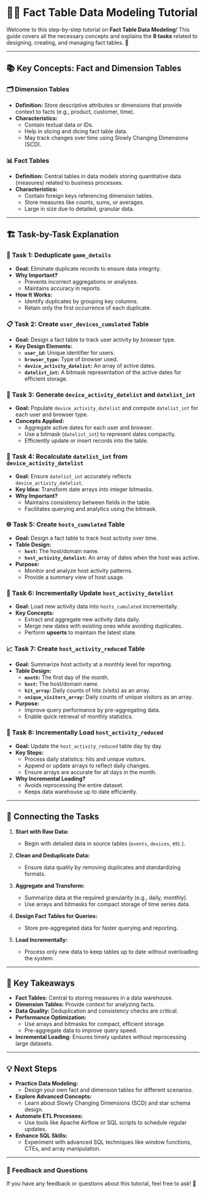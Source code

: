 
# 🧑‍💻 Fact Table Data Modeling Tutorial

Welcome to this step-by-step tutorial on **Fact Table Data Modeling**! This guide covers all the necessary concepts and explains the **8 tasks** related to designing, creating, and managing fact tables. 🚀

---

## 📚 Key Concepts: Fact and Dimension Tables

### 🗂 Dimension Tables
- **Definition:** Store descriptive attributes or dimensions that provide context to facts (e.g., product, customer, time).
- **Characteristics:**
  - Contain textual data or IDs.
  - Help in slicing and dicing fact table data.
  - May track changes over time using Slowly Changing Dimensions (SCD).

### 📊 Fact Tables
- **Definition:** Central tables in data models storing quantitative data (measures) related to business processes.
- **Characteristics:**
  - Contain foreign keys referencing dimension tables.
  - Store measures like counts, sums, or averages.
  - Large in size due to detailed, granular data.

---

## 🏗️ Task-by-Task Explanation

### 📝 Task 1: Deduplicate `game_details`
- **Goal:** Eliminate duplicate records to ensure data integrity.
- **Why Important?**
  - Prevents incorrect aggregations or analyses.
  - Maintains accuracy in reports.
- **How It Works:**
  - Identify duplicates by grouping key columns.
  - Retain only the first occurrence of each duplicate.

### 📋 Task 2: Create `user_devices_cumulated` Table
- **Goal:** Design a fact table to track user activity by browser type.
- **Key Design Elements:**
  - **`user_id`:** Unique identifier for users.
  - **`browser_type`:** Type of browser used.
  - **`device_activity_datelist`:** An array of active dates.
  - **`datelist_int`:** A bitmask representation of the active dates for efficient storage.

### 🔢 Task 3: Generate `device_activity_datelist` and `datelist_int`
- **Goal:** Populate `device_activity_datelist` and compute `datelist_int` for each user and browser type.
- **Concepts Applied:**
  - Aggregate active dates for each user and browser.
  - Use a bitmask (`datelist_int`) to represent dates compactly.
  - Efficiently update or insert records into the table.

### 🔄 Task 4: Recalculate `datelist_int` from `device_activity_datelist`
- **Goal:** Ensure `datelist_int` accurately reflects `device_activity_datelist`.
- **Key Idea:** Transform date arrays into integer bitmasks.
- **Why Important?**
  - Maintains consistency between fields in the table.
  - Facilitates querying and analytics using the bitmask.

### 🌐 Task 5: Create `hosts_cumulated` Table
- **Goal:** Design a fact table to track host activity over time.
- **Table Design:**
  - **`host`:** The host/domain name.
  - **`host_activity_datelist`:** An array of dates when the host was active.
- **Purpose:**
  - Monitor and analyze host activity patterns.
  - Provide a summary view of host usage.

### 📅 Task 6: Incrementally Update `host_activity_datelist`
- **Goal:** Load new activity data into `hosts_cumulated` incrementally.
- **Key Concepts:**
  - Extract and aggregate new activity data daily.
  - Merge new dates with existing ones while avoiding duplicates.
  - Perform **upserts** to maintain the latest state.

### 📈 Task 7: Create `host_activity_reduced` Table
- **Goal:** Summarize host activity at a monthly level for reporting.
- **Table Design:**
  - **`month`:** The first day of the month.
  - **`host`:** The host/domain name.
  - **`hit_array`:** Daily counts of hits (visits) as an array.
  - **`unique_visitors_array`:** Daily counts of unique visitors as an array.
- **Purpose:**
  - Improve query performance by pre-aggregating data.
  - Enable quick retrieval of monthly statistics.

### 🔁 Task 8: Incrementally Load `host_activity_reduced`
- **Goal:** Update the `host_activity_reduced` table day by day.
- **Key Steps:**
  - Process daily statistics: hits and unique visitors.
  - Append or update arrays to reflect daily changes.
  - Ensure arrays are accurate for all days in the month.
- **Why Incremental Loading?**
  - Avoids reprocessing the entire dataset.
  - Keeps data warehouse up to date efficiently.

---

## 🤔 Connecting the Tasks

1. **Start with Raw Data:**
   - Begin with detailed data in source tables (`events`, `devices`, etc.).

2. **Clean and Deduplicate Data:**
   - Ensure data quality by removing duplicates and standardizing formats.

3. **Aggregate and Transform:**
   - Summarize data at the required granularity (e.g., daily, monthly).
   - Use arrays and bitmasks for compact storage of time series data.

4. **Design Fact Tables for Queries:**
   - Store pre-aggregated data for faster querying and reporting.

5. **Load Incrementally:**
   - Process only new data to keep tables up to date without overloading the system.

---

## 🎯 Key Takeaways

- **Fact Tables:** Central to storing measures in a data warehouse.
- **Dimension Tables:** Provide context for analyzing facts.
- **Data Quality:** Deduplication and consistency checks are critical.
- **Performance Optimization:**
  - Use arrays and bitmasks for compact, efficient storage.
  - Pre-aggregate data to improve query speed.
- **Incremental Loading:** Ensures timely updates without reprocessing large datasets.

---

## 💡 Next Steps

- **Practice Data Modeling:**
  - Design your own fact and dimension tables for different scenarios.
- **Explore Advanced Concepts:**
  - Learn about Slowly Changing Dimensions (SCD) and star schema design.
- **Automate ETL Processes:**
  - Use tools like Apache Airflow or SQL scripts to schedule regular updates.
- **Enhance SQL Skills:**
  - Experiment with advanced SQL techniques like window functions, CTEs, and array manipulation.

---

### 📢 Feedback and Questions

If you have any feedback or questions about this tutorial, feel free to ask! 🌟
